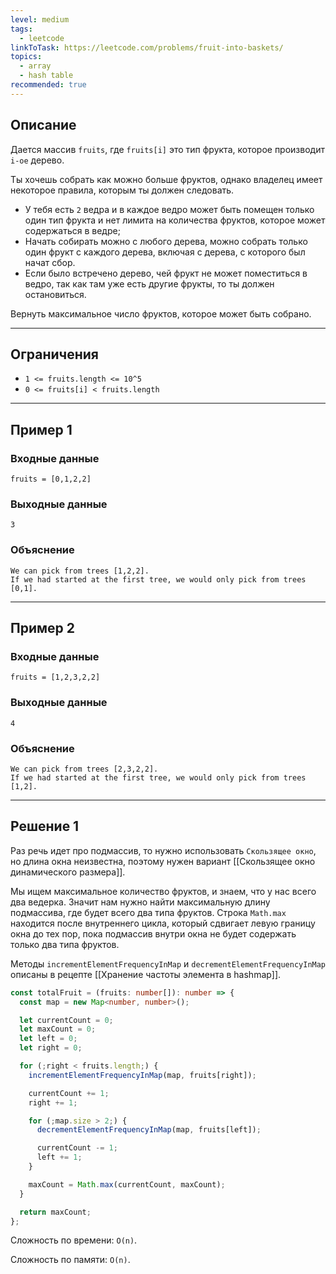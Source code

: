 ```yaml
---
level: medium
tags:
  - leetcode
linkToTask: https://leetcode.com/problems/fruit-into-baskets/
topics:
  - array
  - hash table
recommended: true
---
```

## Описание

Дается массив `fruits`, где `fruits[i]` это тип фрукта, которое производит `i-ое` дерево.

Ты хочешь собрать как можно больше фруктов, однако владелец имеет некоторое правила, которым ты должен следовать.

- У тебя есть `2` ведра и в каждое ведро может быть помещен только один тип фрукта и нет лимита на количества фруктов, которое может содержаться в ведре;
- Начать собирать можно с любого дерева, можно собрать только один фрукт с каждого дерева, включая с дерева, с которого был начат сбор.
- Если было встречено дерево, чей фрукт не может поместиться в ведро, так как там уже есть другие фрукты, то ты должен остановиться.

Вернуть максимальное число фруктов, которое может быть собрано.

---
## Ограничения

- `1 <= fruits.length <= 10^5`
- `0 <= fruits[i] < fruits.length`

---
## Пример 1

### Входные данные

```
fruits = [0,1,2,2]
```
### Выходные данные

```
3
```
### Объяснение

```
We can pick from trees [1,2,2].
If we had started at the first tree, we would only pick from trees [0,1].
```

---
## Пример 2

### Входные данные

```
fruits = [1,2,3,2,2]
```
### Выходные данные

```
4
```
### Объяснение

```
We can pick from trees [2,3,2,2].
If we had started at the first tree, we would only pick from trees [1,2].
```

---
## Решение 1

Раз речь идет про подмассив, то нужно использовать `Скользящее окно`, но длина окна неизвестна, поэтому нужен вариант [[Скользящее окно динамического размера]].

Мы ищем максимальное количество фруктов, и знаем, что у нас всего два ведерка. Значит нам нужно найти максимальную длину подмассива, где будет всего два типа фруктов. Строка  `Math.max` находится после внутреннего цикла, который сдвигает левую границу окна до тех пор, пока подмассив внутри окна не будет содержать только два типа фруктов.

Методы `incrementElementFrequencyInMap` и `decrementElementFrequencyInMap` описаны в рецепте [[Хранение частоты элемента в hashmap]].

```typescript
const totalFruit = (fruits: number[]): number => {
  const map = new Map<number, number>();

  let currentCount = 0;
  let maxCount = 0;
  let left = 0;
  let right = 0;

  for (;right < fruits.length;) {
    incrementElementFrequencyInMap(map, fruits[right]);

    currentCount += 1;
    right += 1;

    for (;map.size > 2;) {
      decrementElementFrequencyInMap(map, fruits[left]);

      currentCount -= 1;
      left += 1;
    }

    maxCount = Math.max(currentCount, maxCount);
  }

  return maxCount;
};
```

Сложность по времени: `O(n)`.

Сложность по памяти: `O(n)`.